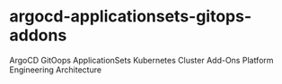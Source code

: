 # argocd-applicationsets-gitops-addons
ArgoCD GitOops ApplicationSets Kubernetes Cluster Add-Ons Platform Engineering Architecture
